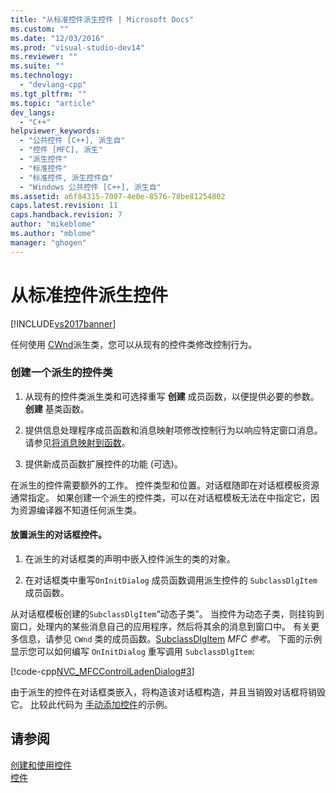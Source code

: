 ```yaml
---
title: "从标准控件派生控件 | Microsoft Docs"
ms.custom: ""
ms.date: "12/03/2016"
ms.prod: "visual-studio-dev14"
ms.reviewer: ""
ms.suite: ""
ms.technology: 
  - "devlang-cpp"
ms.tgt_pltfrm: ""
ms.topic: "article"
dev_langs: 
  - "C++"
helpviewer_keywords: 
  - "公共控件 [C++], 派生自"
  - "控件 [MFC], 派生"
  - "派生控件"
  - "标准控件"
  - "标准控件, 派生控件自"
  - "Windows 公共控件 [C++], 派生自"
ms.assetid: a6f84315-7007-4e0e-8576-78be81254802
caps.latest.revision: 11
caps.handback.revision: 7
author: "mikeblome"
ms.author: "mblome"
manager: "ghogen"
---
```

# 从标准控件派生控件
[!INCLUDE[vs2017banner](../assembler/inline/includes/vs2017banner.md)]

任何使用 [CWnd](../mfc/reference/cwnd-class.md)派生类，您可以从现有的控件类修改控制行为。  
  
### 创建一个派生的控件类  
  
1.  从现有的控件类派生类和可选择重写 **创建** 成员函数，以便提供必要的参数。**创建** 基类函数。  
  
2.  提供信息处理程序成员函数和消息映射项修改控制行为以响应特定窗口消息。  请参见[将消息映射到函数](../mfc/reference/mapping-messages-to-functions.md)。  
  
3.  提供新成员函数扩展控件的功能 \(可选\)。  
  
 在派生的控件需要额外的工作。  控件类型和位置。对话框随即在对话框模板资源通常指定。  如果创建一个派生的控件类，可以在对话框模板无法在中指定它，因为资源编译器不知道任何派生类。  
  
#### 放置派生的对话框控件。  
  
1.  在派生的对话框类的声明中嵌入控件派生的类的对象。  
  
2.  在对话框类中重写`OnInitDialog` 成员函数调用派生控件的 `SubclassDlgItem` 成员函数。  
  
 从对话框模板创建的`SubclassDlgItem`“动态子类”。  当控件为动态子类，则挂钩到窗口，处理内的某些消息自己的应用程序，然后将其余的消息到窗口中。  有关更多信息，请参见 `CWnd` 类的成员函数。[SubclassDlgItem](../Topic/CWnd::SubclassDlgItem.md) *MFC 参考*。  下面的示例显示您可以如何编写 `OnInitDialog` 重写调用 `SubclassDlgItem`:  
  
 [!code-cpp[NVC_MFCControlLadenDialog#3](../mfc/codesnippet/CPP/deriving-controls-from-a-standard-control_1.cpp)]  
  
 由于派生的控件在对话框类嵌入，将构造该对话框构造，并且当销毁对话框将销毁它。  比较此代码为 [手动添加控件](../mfc/adding-controls-by-hand.md)的示例。  
  
## 请参阅  
 [创建和使用控件](../mfc/making-and-using-controls.md)   
 [控件](../mfc/controls-mfc.md)